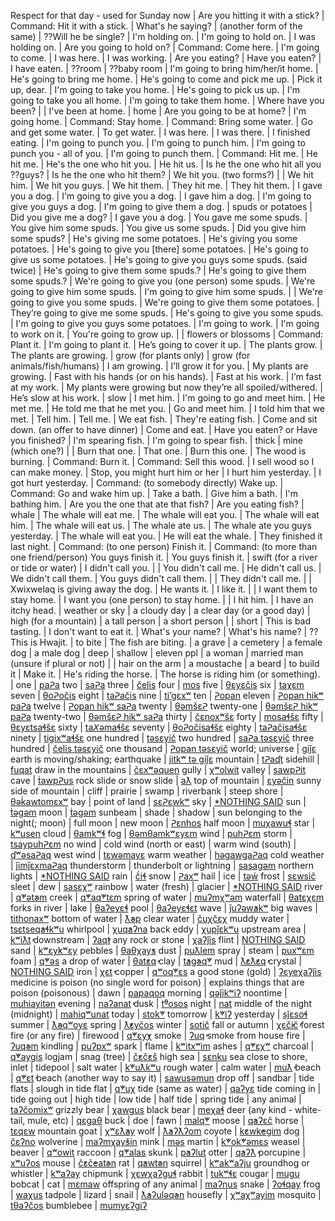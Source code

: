 ﻿Respect for that day - used for Sunday now | <a href="clips/comox05_side1_0008.wav"></a>
Are you hitting it with a stick? | <a href="clips/comox05_side1_0013.wav"></a>
Command: Hit it with a stick. | <a href="clips/comox05_side1_0021.wav"></a>
What's he saying? | <a href="clips/comox05_side1_0025.wav"></a>
(another form of the same) | <a href="clips/comox05_side1_0033.wav"></a>
??Will he be single? | <a href="clips/comox05_side1_0039.wav"></a>
I'm holding on. | <a href="clips/comox05_side1_0048.wav"></a>
I'm going to hold on. | <a href="clips/comox05_side1_0052.wav"></a>
I was holding on. | <a href="clips/comox05_side1_0059.wav"></a>
Are you going to hold on? | <a href="clips/comox05_side1_0104.wav"></a>
Command: Come here. | <a href="clips/comox05_side1_0110.wav"></a>
I'm going to come. | <a href="clips/comox05_side1_0115.wav"></a>
I was here. | <a href="clips/comox05_side1_0122.wav"></a>
I was working. | <a href="clips/comox05_side1_0127.wav"></a>
Are you eating? | <a href="clips/comox05_side1_0133.wav"></a>
Have you eaten? | <a href="clips/comox05_side1_0139.wav"></a>
I have eaten. | <a href="clips/comox05_side1_0146.wav"></a>
??room | <a href="clips/comox05_side1_0152.wav"></a>
??baby room | <a href="clips/comox05_side1_0158.wav"></a>
I'm going to bring him/her/it home. | <a href="clips/comox05_side1_0204.wav"></a>
He's going to bring me home. | <a href="clips/comox05_side1_0211.wav"></a>
He's going to come and pick me up. | <a href="clips/comox05_side1_0219.wav"></a>
Pick it up, dear. | <a href="clips/comox05_side1_0226.wav"></a>
I'm going to take you home. | <a href="clips/comox05_side1_0232.wav"></a>
He's going to pick us up. | <a href="clips/comox05_side1_0241.wav"></a>
I'm going to take you all home. | <a href="clips/comox05_side1_0246.wav"></a>
I'm going to take them home. | <a href="clips/comox05_side1_0254.wav"></a>
Where have you been? | <a href="clips/comox05_side1_0300.wav"></a>
 | <a href="clips/comox05_side1_0308.wav"></a>
I've been at home. | <a href="clips/comox05_side1_0314.wav"></a>
home | <a href="clips/comox05_side1_0320.wav"></a>
Are you going to be at home? | <a href="clips/comox05_side1_0325.wav"></a>
I'm going home. | <a href="clips/comox05_side1_0331.wav"></a>
Command: Stay home. | <a href="clips/comox05_side1_0336.wav"></a>
Command: Bring some water. | <a href="clips/comox05_side1_0341.wav"></a>
Go and get some water. | <a href="clips/comox05_side1_0348.wav"></a>
To get water. | <a href="clips/comox05_side1_0355.wav"></a>
I was here. | <a href="clips/comox05_side1_0400.wav"></a>
I was there. | <a href="clips/comox05_side1_0405.wav"></a>
I finished eating. | <a href="clips/comox05_side1_0410.wav"></a>
I'm going to punch you. | <a href="clips/comox05_side1_0415.wav"></a>
I'm going to punch him. | <a href="clips/comox05_side1_0421.wav"></a>
I'm going to punch you - all of you. | <a href="clips/comox05_side1_0428.wav"></a>
I'm going to punch them. | <a href="clips/comox05_side1_0435.wav"></a>
Command: Hit me. | <a href="clips/comox05_side1_0444.wav"></a>
He hit me. | <a href="clips/comox05_side1_0450.wav"></a>
He's the one who hit you. | <a href="clips/comox05_side1_0455.wav"></a>
He hit us. | <a href="clips/comox05_side1_0501.wav"></a>
Is he the one who hit all you ??guys? | <a href="clips/comox05_side1_0509.wav"></a>
Is he the one who hit them? | <a href="clips/comox05_side1_0516.wav"></a>
We hit you. (two forms?) | <a href="clips/comox05_side1_0522.wav"></a>
 | <a href="clips/comox05_side1_0525.wav"></a>
We hit him. | <a href="clips/comox05_side1_0535.wav"></a>
We hit you guys. | <a href="clips/comox05_side1_0543.wav"></a>
We hit them. | <a href="clips/comox05_side1_0549.wav"></a>
They hit me. | <a href="clips/comox05_side1_0556.wav"></a>
They hit them. | <a href="clips/comox05_side1_0602.wav"></a>
I gave you a dog. | <a href="clips/comox05_side1_0608.wav"></a>
I'm going to give you a dog. | <a href="clips/comox05_side1_0614.wav"></a>
I gave him a dog. | <a href="clips/comox05_side1_0621.wav"></a>
I'm going to give you guys a dog. | <a href="clips/comox05_side1_0628.wav"></a>
I'm going to give them a dog. | <a href="clips/comox05_side1_0636.wav"></a>
spuds or potatoes | <a href="clips/comox05_side1_0646.wav"></a>
Did you give me a dog? | <a href="clips/comox05_side1_0649.wav"></a>
I gave you a dog. | <a href="clips/comox05_side1_0656.wav"></a>
You gave me some spuds. | <a href="clips/comox05_side1_0704.wav"></a>
You give him some spuds. | <a href="clips/comox05_side1_0714.wav"></a>
You give us some spuds. | <a href="clips/comox05_side1_0725.wav"></a>
Did you give him some spuds? | <a href="clips/comox05_side1_0733.wav"></a>
He's giving me some potatoes. | <a href="clips/comox05_side1_0740.wav"></a>
He's giving you some potatoes. | <a href="clips/comox05_side1_0747.wav"></a>
He's going to give you [there] some potatoes. | <a href="clips/comox05_side1_0754.wav"></a>
He's going to give us some potatoes. | <a href="clips/comox05_side1_0803.wav"></a>
He's going to give you guys some spuds. (said twice) | <a href="clips/comox05_side1_0815.wav"></a>
He's going to give them some spuds.? | <a href="clips/comox05_side1_0824.wav"></a>
He's going to give them some spuds.? | <a href="clips/comox05_side1_0836.wav"></a>
We're going to give you (one person) some spuds. | <a href="clips/comox05_side1_0846.wav"></a>
We're going to give him some spuds. | <a href="clips/comox05_side1_0859.wav"></a>
I'm going to give him some spuds. | <a href="clips/comox05_side1_0906.wav"></a>
 | <a href="clips/comox05_side1_0908.wav"></a>
We're going to give you some spuds. | <a href="clips/comox05_side1_0914.wav"></a>
We're going to give them some potatoes. | <a href="clips/comox05_side1_0924.wav"></a>
They’re going to give me some spuds. | <a href="clips/comox05_side1_0932.wav"></a>
He's going to give you some spuds. | <a href="clips/comox05_side1_0942.wav"></a>
I'm going to give you guys some potatoes. | <a href="clips/comox05_side1_0957.wav"></a>
I'm going to work. | <a href="clips/comox05_side1_1007.wav"></a>
I'm going to work on it. | <a href="clips/comox05_side1_1014.wav"></a>
You're going to grow up. | <a href="clips/comox05_side1_1022.wav"></a>
 | <a href="clips/comox05_side1_1025.wav"></a>
flowers or blossoms | <a href="clips/comox05_side1_1031.wav"></a>
Command: Plant it. | <a href="clips/comox05_side1_1037.wav"></a>
I'm going to plant it. | <a href="clips/comox05_side1_1043.wav"></a>
He’s going to cover it up. | <a href="clips/comox05_side1_1051.wav"></a>
The plants grow. | <a href="clips/comox05_side1_1058.wav"></a>
The plants are growing. | <a href="clips/comox05_side1_1103.wav"></a>
grow (for plants only) | <a href="clips/comox05_side1_1114.wav"></a>
grow (for animals/fish/humans) | <a href="clips/comox05_side1_1123.wav"></a>
I am growing. | <a href="clips/comox05_side1_1128.wav"></a>
I’ll grow it for you. | <a href="clips/comox05_side1_1134.wav"></a>
My plants are growing. | <a href="clips/comox05_side1_1144.wav"></a>
Fast with his hands (or on his hands). | <a href="clips/comox05_side1_1153.wav"></a>
Fast at his work. | <a href="clips/comox05_side1_1159.wav"></a>
I’m fast at my work. | <a href="clips/comox05_side1_1205.wav"></a>
My plants were growing but now they’re all spoiled/withered. | <a href="clips/comox05_side1_1216.wav"></a>
He’s slow at his work. | <a href="clips/comox05_side1_1227.wav"></a>
slow | <a href="clips/comox05_side1_1237.wav"></a>
I met him. | <a href="clips/comox05_side1_1241.wav"></a>
I'm going to go and meet him. | <a href="clips/comox05_side1_1247.wav"></a>
He met me. | <a href="clips/comox05_side1_1253.wav"></a>
He told me that he met you. | <a href="clips/comox05_side1_1300.wav"></a>
Go and meet him. | <a href="clips/comox05_side1_1308.wav"></a>
I told him that we met. | <a href="clips/comox05_side1_1319.wav"></a>
Tell him. | <a href="clips/comox05_side1_1328.wav"></a>
Tell me. | <a href="clips/comox05_side1_1332.wav"></a>
We eat fish. | <a href="clips/comox05_side1_1339.wav"></a>
They're eating fish. | <a href="clips/comox05_side1_1345.wav"></a>
Come and sit down. (an offer to have dinner) | <a href="clips/comox05_side1_1358.wav"></a>
Come and eat. | <a href="clips/comox05_side1_1402.wav"></a>
Have you eaten? or Have you finished? | <a href="clips/comox05_side1_1412.wav"></a>
I'm spearing fish. | <a href="clips/comox05_side1_1424.wav"></a>
I'm going to spear fish. | <a href="clips/comox05_side1_1431.wav"></a>
thick | <a href="clips/comox05_side1_1437.wav"></a>
mine (which one?) | <a href="clips/comox05_side1_1445.wav"></a>
 | <a href="clips/comox05_side1_1447.wav"></a>
Burn that one. | <a href="clips/comox05_side1_1455.wav"></a>
That one. | <a href="clips/comox05_side1_1505.wav"></a>
Burn this one. | <a href="clips/comox05_side1_1510.wav"></a>
The wood is burning. | <a href="clips/comox05_side1_1519.wav"></a>
Command: Burn it. | <a href="clips/comox05_side1_1526.wav"></a>
Command: Sell this wood. | <a href="clips/comox05_side1_1531.wav"></a>
I sell wood so I can make money. | <a href="clips/comox05_side1_1540.wav"></a>
Stop, you might hurt him or her | <a href="clips/comox05_side1_1550.wav"></a>
I hurt him yesterday. | <a href="clips/comox05_side1_1560.wav"></a>
I got hurt yesterday. | <a href="clips/comox05_side1_1609.wav"></a>
Command: (to somebody directly) Wake up. | <a href="clips/comox05_side1_1618.wav"></a>
Command: Go and wake him up. | <a href="clips/comox05_side1_1625.wav"></a>
Take a bath. | <a href="clips/comox05_side1_1631.wav"></a>
Give him a bath. | <a href="clips/comox05_side1_1638.wav"></a>
I'm bathing him. | <a href="clips/comox05_side1_1642.wav"></a>
Are you the one that ate that fish? | <a href="clips/comox05_side1_1651.wav"></a>
Are you eating fish? | <a href="clips/comox05_side1_1700.wav"></a>
whale | <a href="clips/comox05_side1_1709.wav"></a>
The whale will eat me. | <a href="clips/comox05_side1_1713.wav"></a>
The whale will eat you. | <a href="clips/comox05_side1_1722.wav"></a>
The whale will eat him. | <a href="clips/comox05_side1_1731.wav"></a>
The whale will eat us. | <a href="clips/comox05_side1_1738.wav"></a>
The whale ate us. | <a href="clips/comox05_side1_1748.wav"></a>
The whale ate you guys yesterday. | <a href="clips/comox05_side1_1756.wav"></a>
The whale will eat you. | <a href="clips/comox05_side1_1805.wav"></a>
He will eat the whale. | <a href="clips/comox05_side1_1817.wav"></a>
They finished it last night. | <a href="clips/comox05_side1_1825.wav"></a>
Command: (to one person) Finish it. | <a href="clips/comox05_side1_1832.wav"></a>
Command: (to more than one friend/person) You guys finish it. | <a href="clips/comox05_side1_1839.wav"></a>
You guys finish it. | <a href="clips/comox05_side1_1846.wav"></a>
swift (for a river or tide or water) | <a href="clips/comox05_side1_1854.wav"></a>
I didn't call you. | <a href="clips/comox05_side1_1859.wav"></a>
 | <a href="clips/comox05_side1_1905.wav"></a>
You didn't call me. | <a href="clips/comox05_side1_1912.wav"></a>
He didn't call us. | <a href="clips/comox05_side1_1920.wav"></a>
We didn't call them. | <a href="clips/comox05_side1_1928.wav"></a>
You guys didn't call them. | <a href="clips/comox05_side1_1937.wav"></a>
 | <a href="clips/comox05_side1_1948.wav"></a>
They didn't call me. | <a href="clips/comox05_side1_1956.wav"></a>
 | <a href="clips/comox05_side1_1958.wav"></a>
Xwixwelaq is giving away the dog. | <a href="clips/comox05_side1_2005.wav"></a>
He wants it. | <a href="clips/comox05_side1_2019.wav"></a>
I like it. | <a href="clips/comox05_side1_2026.wav"></a>
 | <a href="clips/comox05_side1_2032.wav"></a>
I want them to stay home. | <a href="clips/comox05_side1_2037.wav"></a>
I want you (one person) to stay home. | <a href="clips/comox05_side1_2047.wav"></a>
 | <a href="clips/comox05_side1_2050.wav"></a>
I hit him. | <a href="clips/comox05_side1_2055.wav"></a>
I have an itchy head. | <a href="clips/comox05_side1_2104.wav"></a>
weather or sky | <a href="clips/comox05_side1_2112.wav"></a>
a cloudy day | <a href="clips/comox05_side1_2118.wav"></a>
a clear day (or a good day) | <a href="clips/comox05_side1_2126.wav"></a>
high (for a mountain) | <a href="clips/comox05_side1_2137.wav"></a>
a tall person | <a href="clips/comox05_side1_2146.wav"></a>
a short person | <a href="clips/comox05_side1_2204.wav"></a>
 | <a href="clips/comox05_side1_2206.wav"></a>
short | <a href="clips/comox05_side1_2210.wav"></a>
This is bad tasting. | <a href="clips/comox05_side1_2220.wav"></a>
I don't want to eat it. | <a href="clips/comox05_side1_2227.wav"></a>
What's your name? | <a href="clips/comox05_side1_2234.wav"></a>
What's his name? | <a href="clips/comox05_side1_2240.wav"></a>
??This is Hwajit. | <a href="clips/comox05_side1_2252.wav"></a>
to bite | <a href="clips/comox05_side1_2257.wav"></a>
The fish are biting. | <a href="clips/comox05_side1_2302.wav"></a>
a grave | <a href="clips/comox05_side1_2310.wav"></a>
a cemetery | <a href="clips/comox05_side1_2316.wav"></a>
a female dog | <a href="clips/comox05_side1_2322.wav"></a>
a male dog | <a href="clips/comox05_side1_2327.wav"></a>
deep | <a href="clips/comox05_side1_2332.wav"></a>
shallow | <a href="clips/comox05_side1_2337.wav"></a>
eleven ppl | <a href="clips/comox05_side1_2342.wav"></a>
a woman | <a href="clips/comox05_side1_2350.wav"></a>
married man (unsure if plural or not) | <a href="clips/comox05_side1_2358.wav"></a>
 | <a href="clips/comox05_side1_2360.wav"></a>
hair on the arm | <a href="clips/comox05_side1_2406.wav"></a>
a moustache | <a href="clips/comox05_side1_2411.wav"></a>
a beard | <a href="clips/comox05_side1_2426.wav"></a>
to build it | <a href="clips/comox05_side1_2432.wav"></a>
Make it. | <a href="clips/comox05_side1_2436.wav"></a>
He's riding the horse. | <a href="clips/comox05_side1_2442.wav"></a>
The horse is riding him (or something). | <a href="clips/comox05_side1_2450.wav"></a>
one | <a href="clips/comox09_side1_0019.wav">paᕈa</a>
two | <a href="clips/comox09_side1_0023.wav">saᕈa</a>
three | <a href="clips/comox09_side1_0028.wav">čelis</a>
four | <a href="clips/comox09_side1_0032.wav">mos</a>
five | <a href="clips/comox09_side1_0036.wav">θɛyɛčis</a>
six | <a href="clips/comox09_side1_0040.wav">taχɛm</a>
seven | <a href="clips/comox09_side1_0047.wav">θoᕈočis</a>
eight | <a href="clips/comox09_side1_0050.wav">taᕈačis</a>
nine | <a href="clips/comox09_side1_0054.wav">ti’gɛxʷ</a>
ten | <a href="clips/comox09_side1_0058.wav">ᕈopan</a>
eleven | <a href="clips/comox09_side1_0103.wav">ᕈopan hikʷ paᕈa</a>
twelve | <a href="clips/comox09_side1_0110.wav">ᕈopan hikʷ saᕈa</a>
twenty | <a href="clips/comox09_side1_0116.wav">θəmšɛᕈ</a>
twenty-one | <a href="clips/comox09_side1_0125.wav">θəmšɛᕈ hikʷ paᕈa</a>
twenty-two | <a href="clips/comox09_side1_0130.wav">θəmšɛᕈ hikʷ saᕈa</a>
thirty | <a href="clips/comox09_side1_0137.wav">čɛnoxʷšɛ</a>
forty | <a href="clips/comox09_side1_0142.wav">mosaɬšɛ</a>
fifty | <a href="clips/comox09_side1_0149.wav">θɛyɛtsaɬšɛ</a>
sixty | <a href="clips/comox09_side1_0155.wav">ta𝘟əmaɬšɛ</a>
seventy | <a href="clips/comox09_side1_0202.wav">θoᕈočisaɬšɛ</a>
eighty | <a href="clips/comox09_side1_0208.wav">taᕈačisaɬšɛ</a>
ninety | <a href="clips/comox09_side1_0215.wav">tigixʷaɬšɛ</a>
one hundred | <a href="clips/comox09_side1_0221.wav">təsɛyič</a>
two hundred | <a href="clips/comox09_side1_0228.wav">saᕈa təsɛyič</a>
three hundred | <a href="clips/comox09_side1_0234.wav">čelis təsɛyič</a>
one thousand | <a href="clips/comox09_side1_0241.wav">ᕈopan təsɛyič</a>
world; universe | <a href="clips/comox09_side1_0254.wav">giǰɛ</a>
earth is moving/shaking; earthquake | <a href="clips/comox09_side1_0306.wav">jitkʷ tə giǰɛ</a>
mountain | <a href="clips/comox09_side1_0321.wav">tᕈaʠt</a>
sidehill | <a href="clips/comox09_side1_0327.wav">fuqat</a>
draw in the mountains | <a href="clips/comox09_side1_0333.wav">čɛxʷəquen</a>
gully | <a href="clips/comox09_side1_0338.wav">χʷolwit</a>
valley | <a href="clips/comox09_side1_0344.wav">sawpᕈit</a>
cave | <a href="clips/comox09_side1_0349.wav">ṫawpᕈus</a>
rock slide or snow slide | <a href="clips/comox09_side1_0357.wav">aƛ</a>
top of mountain | <a href="clips/comox09_side1_0403.wav">ɛyəčin</a>
sunny side of mountain | <a href="clips/comox09_side1_0414.wav"></a>
cliff | <a href="clips/comox09_side1_0418.wav"></a>
prairie | <a href="clips/comox09_side1_0424.wav"></a>
swamp | <a href="clips/comox09_side1_0432.wav"></a>
riverbank | <a href="clips/comox09_side1_0438.wav"></a>
steep shore | <a href="clips/comox09_side1_0444.wav">θəḱawtomɛxʷ</a>
bay | <a href="clips/comox09_side1_0450.wav"></a>
point of land | <a href="clips/comox09_side1_0456.wav">sɛᕈɛwkʷ</a>
sky | <a href="clips/comox09_side1_0458.wav">*NOTHING SAID</a>
sun | <a href="clips/comox09_side1_0505.wav">ṫəgəm</a>
moon | <a href="clips/comox09_side1_0505.wav">ṫəgəm</a>
sunbeam | <a href="clips/comox09_side1_0510.wav"></a>
shade | <a href="clips/comox09_side1_0516.wav"></a>
shadow | <a href="clips/comox09_side1_0521.wav"></a>
sun belonging to the night(; moon) | <a href="clips/comox09_side1_0532.wav"></a>
full moon | <a href="clips/comox09_side1_0544.wav"></a>
new moon | <a href="clips/comox09_side1_0550.wav">ᕈɛnhos</a>
half moon | <a href="clips/comox09_side1_0556.wav">muχawuɬ</a>
star | <a href="clips/comox09_side1_0600.wav">kʷusen</a>
cloud | <a href="clips/comox09_side1_0604.wav">θamkʷɬ</a>
fog | <a href="clips/comox09_side1_0610.wav">θəmθamkʷɛyɛm</a>
wind | <a href="clips/comox09_side1_0616.wav">puhᕈɛm</a>
storm | <a href="clips/comox09_side1_0622.wav">tsaypuhᕈɛm</a>
no wind | <a href="clips/comox09_side1_0627.wav"></a>
cold wind (north or east) | <a href="clips/comox09_side1_0634.wav"></a>
warm wind (south) | <a href="clips/comox09_side1_0642.wav">ʠʷəsaᕈaq</a>
west wind | <a href="clips/comox09_side1_0648.wav">tɛwəmayɛ</a>
warm weather | <a href="clips/comox09_side1_0653.wav">həgawgaᕈaq</a>
cold weather | <a href="clips/comox09_side1_0658.wav">ǰimǰɛxmaᕈaq</a>
thunderstorm | <a href="clips/comox09_side1_0704.wav"></a>
thunderbolt or lightning | <a href="clips/comox09_side1_0712.wav">sasagəm</a>
northern lights | <a href="clips/comox09_side1_0715.wav">*NOTHING SAID</a>
rain | <a href="clips/comox09_side1_0720.wav">č́iɬ</a>
snow | <a href="clips/comox09_side1_0724.wav">ᕈaxʷ</a>
hail | <a href="clips/comox09_side1_0728.wav"></a>
ice | <a href="clips/comox09_side1_0733.wav">təẃ</a>
frost | <a href="clips/comox09_side1_0739.wav">sɛwsič</a>
sleet | <a href="clips/comox09_side1_0744.wav"></a>
dew | <a href="clips/comox09_side1_0750.wav">sasɛχʷ</a>
rainbow | <a href="clips/comox09_side1_0756.wav"></a>
water (fresh) | <a href="clips/comox09_side1_0803.wav"></a>
glacier | <a href="clips/comox09_side1_0807.wav">*NOTHING SAID</a>
river | <a href="clips/comox09_side1_0812.wav">q̓ʷət̓əm</a>
creek | <a href="clips/comox09_side1_0815.wav">q̓ʷaq̓ʷtɛm</a>
spring of water | <a href="clips/comox09_side1_0822.wav">muʔmχʷəm</a>
waterfall | <a href="clips/comox09_side1_0828.wav">θatɛχɛm</a>
forks in river | <a href="clips/comox09_side1_0834.wav"></a>
lake | <a href="clips/comox09_side1_0838.wav">θaʔeyɛɬ</a>
pool | <a href="clips/comox09_side1_0844.wav">θaʔeyɛɬɛt</a>
wave | <a href="clips/comox09_side1_0851.wav">ǰuʔəw̓akʷ</a>
big waves | <a href="clips/comox09_side1_0855.wav">tithonaxʷ</a>
bottom of water | <a href="clips/comox09_side1_0902.wav">ƛ̓əp</a>
clear water | <a href="clips/comox09_side1_0907.wav">čuχčɛχ</a>
muddy water | <a href="clips/comox09_side1_0914.wav">tsɛtseq̓aɬkʷu</a>
whirlpool | <a href="clips/comox09_side1_0921.wav">χuq̓aʔna</a>
back eddy | <a href="clips/comox09_side1_0927.wav">χupǰɛkʷu</a>
upstream area | <a href="clips/comox09_side1_0935.wav">kʷiƛt̓</a>
downstream | <a href="clips/comox09_side1_0940.wav">ʔaq̓t</a>
any rock or stone | <a href="clips/comox09_side1_0945.wav">χaʔǰis</a>
flint | <a href="clips/comox09_side1_0948.wav">NOTHING SAID</a>
sand | <a href="clips/comox09_side1_0954.wav">kʷɛy̓kʷɛy</a>
pebbles | <a href="clips/comox09_side1_0959.wav">θaθχay̓s</a>
dust | <a href="clips/comox09_side1_1006.wav">puƛlem</a>
spray | <a href="clips/comox09_side1_1010.wav"></a>
steam | <a href="clips/comox09_side1_1016.wav">puxʷɛm</a>
foam | <a href="clips/comox09_side1_1021.wav">q̓ʷəs</a>
a drop of water | <a href="clips/comox09_side1_1028.wav">θat̓ɛq̓</a>
clay | <a href="clips/comox09_side1_1034.wav">t̓ag̓əq̓ʷ</a>
mud | <a href="clips/comox09_side1_1038.wav">ƛ̓ɛƛ̓ɛq̓</a>
crystal | <a href="clips/comox09_side1_1041.wav">NOTHING SAID</a>
iron | <a href="clips/comox09_side1_1047.wav">χɛt̓</a>
copper | <a href="clips/comox09_side1_1052.wav">qʷoq̓ʷɛs</a>
a good stone (gold) | <a href="clips/comox09_side1_1102.wav">ʔɛyeχaʔǰis</a>
medicine is poison (no single word for poison) | <a href="clips/comox09_side1_1115.wav"></a>
explains things that are poison (poisonous) | <a href="clips/comox09_side1_1122.wav"></a>
dawn | <a href="clips/comox09_side1_1139.wav">papaqoq</a>
morning | <a href="clips/comox09_side1_1144.wav">qəǰikʷiʔ</a>
noontime | <a href="clips/comox09_side1_1151.wav">muhiayitən</a>
evening | <a href="clips/comox09_side1_1156.wav">naʔanat̓</a>
dusk | <a href="clips/comox09_side1_1201.wav">tᶿosos</a>
night | <a href="clips/comox09_side1_1205.wav">nat</a>
middle of the night (midnight) | <a href="clips/comox09_side1_1210.wav">mahiqʷunat</a>
today | <a href="clips/comox09_side1_1220.wav">stok̓ʷ</a>
tomorrow | <a href="clips/comox09_side1_1224.wav">k̓ʷiʔ</a>
yesterday | <a href="clips/comox09_side1_1228.wav">sǰɛsoɬ</a>
summer | <a href="clips/comox09_side1_1234.wav">ƛ̓əqʷoyɛ</a>
spring | <a href="clips/comox09_side1_1239.wav">ƛ̓̓ɛyčos</a>
winter | <a href="clips/comox09_side1_1244.wav">sotič</a>
fall or autumn | <a href="clips/comox09_side1_1251.wav">χɛč̓ič̓</a>
forest fire (or any fire) | <a href="clips/comox09_side1_1256.wav"></a>
firewood | <a href="clips/comox09_side1_1302.wav">q̓ʷɛy̓χ</a>
smoke | <a href="clips/comox09_side1_1315.wav">ʔuq̓</a>
smoke from house fire | <a href="clips/comox09_side1_1320.wav">ʔuq̓əm</a>
kindling | <a href="clips/comox09_side1_1326.wav">puʔpxʷ</a>
spark | <a href="clips/comox09_side1_1332.wav"></a>
flame | <a href="clips/comox09_side1_1337.wav">kʷitxʷim</a>
ashes | <a href="clips/comox09_side1_1343.wav">q̓ʷɛχʷ</a>
charcoal | <a href="clips/comox09_side1_1348.wav">q̓̓ʷaygis</a>
logjam | <a href="clips/comox09_side1_1356.wav"></a>
snag (tree) | <a href="clips/comox09_side1_1402.wav">č̓ɛč̓ɛš</a>
high sea | <a href="clips/comox09_side1_1412.wav">sɛnku</a>
sea close to shore, inlet | <a href="clips/comox09_side1_1419.wav"></a>
tidepool | <a href="clips/comox09_side1_1433.wav"></a>
salt water | <a href="clips/comox09_side1_1440.wav">k̓ʷuƛkʷu</a>
rough water | <a href="clips/comox09_side1_1446.wav"></a>
calm water | <a href="clips/comox09_side1_1450.wav">muƛ̓</a>
beach | <a href="clips/comox09_side1_1456.wav">q̓ʷɛt̓</a>
beach (another way to say it) | <a href="clips/comox09_side1_1500.wav">sawusəmun</a>
drop off | <a href="clips/comox09_side1_1507.wav"></a>
sandbar | <a href="clips/comox09_side1_1512.wav"></a>
tide flats | <a href="clips/comox09_side1_1519.wav"></a>
slough in tide flat | <a href="clips/comox09_side1_1526.wav">q̓ʷuχ</a>
tide (same as water) | <a href="clips/comox09_side1_1536.wav">qaʔyɛ</a>
tide coming in | <a href="clips/comox09_side1_1544.wav"></a>
tide going out | <a href="clips/comox09_side1_1550.wav"></a>
high tide | <a href="clips/comox09_side1_1555.wav"></a>
low tide | <a href="clips/comox09_side1_1560.wav"></a>
half tide | <a href="clips/comox09_side1_1604.wav"></a>
spring tide | <a href="clips/comox09_side1_1611.wav"></a>
any animal | <a href="clips/comox09_side1_1622.wav">taʔčomixʷ</a>
grizzly bear | <a href="clips/comox09_side1_1628.wav">χawgus</a>
black bear | <a href="clips/comox09_side1_1633.wav">meχaɬ</a>
deer (any kind - white-tail, mule, etc) | <a href="clips/comox09_side1_1637.wav">qɛgaθ</a>
buck | <a href="clips/comox09_side1_1659.wav"></a>
doe | <a href="clips/comox09_side1_1705.wav"></a>
fawn | <a href="clips/comox09_side1_1712.wav">malq̓ʷ</a>
moose | <a href="clips/comox09_side1_1718.wav">q̓aʔɛč</a>
horse | <a href="clips/comox09_side1_1733.wav">tɛqɛw</a>
mountain goat | <a href="clips/comox09_side1_1742.wav">χʷɛƛ̓ay</a>
wolf | <a href="clips/comox09_side1_1747.wav">ƛ̓aʔƛʔom</a>
coyote | <a href="clips/comox09_side1_1756.wav">k̓ɛwk̓egim</a>
dog | <a href="clips/comox09_side1_1802.wav">čɛʔno</a>
wolverine | <a href="clips/comox09_side1_1809.wav">maʔmχay̓šin</a>
mink | <a href="clips/comox09_side1_1816.wav">məs</a>
martin | <a href="clips/comox09_side1_1820.wav">k̓ʷok̓ʷəmɛs</a>
weasel | <a href="clips/comox09_side1_1824.wav"></a>
beaver | <a href="clips/comox09_side1_1831.wav">qʷowit</a>
raccoon | <a href="clips/comox09_side1_1842.wav">q̓ʷalas</a>
skunk | <a href="clips/comox09_side1_1860.wav">p̓aʔlut</a>
otter | <a href="clips/comox09_side1_1905.wav">q̓aʔƛ̓</a>
porcupine | <a href="clips/comox09_side1_1912.wav">xʷuʔos</a>
mouse | <a href="clips/comox09_side1_1916.wav">č̓ɛč̓eat̓ən</a>
rat | <a href="clips/comox09_side1_1921.wav">q̓awt̓ən</a>
squirrel | <a href="clips/comox09_side1_1926.wav">kʷakʷaʔju</a>
groundhog or whistler | <a href="clips/comox09_side1_1936.wav">kʷaʔay</a>
chipmunk | <a href="clips/comox09_side1_1940.wav">χɛwχaʔguɬ</a>
rabbit | <a href="clips/comox09_side1_1950.wav">tukʷɬɛ</a>
cougar | <a href="clips/comox09_side1_2000.wav">mugu</a>
bobcat | <a href="clips/comox09_side1_2012.wav"></a>
cat | <a href="clips/comox09_side1_2016.wav">mɛmaw</a>
offspring of any animal | <a href="clips/comox09_side1_2029.wav">maʔnus</a>
snake | <a href="clips/comox09_side1_2040.wav">ʔoɬqay</a>
frog | <a href="clips/comox09_side1_2046.wav">waχus</a>
tadpole | <a href="clips/comox09_side1_2052.wav"></a>
lizard | <a href="clips/comox09_side1_2058.wav"></a>
snail | <a href="clips/comox09_side1_2102.wav">ƛ̓aʔuləq̓ən</a>
housefly | <a href="clips/comox09_side1_2108.wav">χʷaχʷayim</a>
mosquito | <a href="clips/comox09_side1_2115.wav">tθaʔčos</a>
bumblebee | <a href="clips/comox09_side1_2121.wav">mumyɛʔgiʔ</a>
